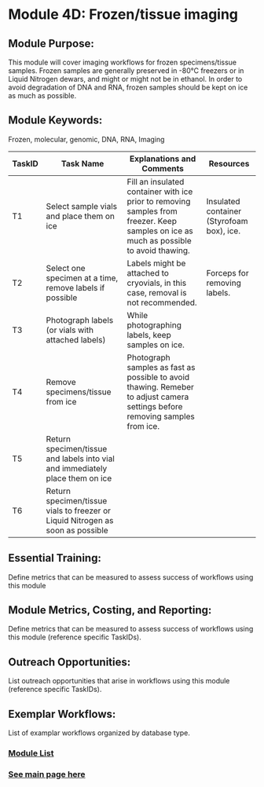 # Module 4D: Frozen/tissue imaging

## Module Purpose: 
This module will cover imaging workflows for frozen specimens/tissue samples. Frozen samples are generally preserved in -80°C freezers or in Liquid Nitrogen dewars, and might or might not be in ethanol. In order to avoid degradation of DNA and RNA, frozen samples should be kept on ice as much as possible.

## Module Keywords: 
Frozen, molecular, genomic, DNA, RNA, Imaging


| TaskID | Task Name | Explanations and Comments | Resources |
|--------|-----------|---------------------------|-----------|
|T1|Select sample vials and place them on ice |Fill an insulated container with ice prior to removing samples from freezer. Keep samples on ice as much as possible to avoid thawing.| Insulated container (Styrofoam box), ice.|
|T2|Select one specimen at a time, remove labels if possible|Labels might be attached to cryovials, in this case, removal is not recommended.|Forceps for removing labels.|
|T3|Photograph labels (or vials with attached labels)|While photographing labels, keep samples on ice.||
|T4|Remove specimens/tissue from ice|Photograph samples as fast as possible to avoid thawing. Remeber to adjust camera settings before removing samples from ice.||
|T5|Return specimen/tissue and labels into vial and immediately place them on ice|||
|T6|Return specimen/tissue vials to freezer or Liquid Nitrogen as soon as possible|||


## Essential Training: 
Define metrics that can be measured to assess success of workflows using this module

## Module Metrics, Costing, and Reporting: 
Define metrics that can be measured to assess success of workflows using this module (reference specific TaskIDs).

## Outreach Opportunities: 
List outreach opportunities that arise in workflows using this module (reference specific TaskIDs).

## Exemplar Workflows: 
List of examplar workflows organized by database type.

### [Module List](https://entcollnet.github.io/BugFlow/modules/)
### [See main page here](https://entcollnet.github.io/BugFlow/)
